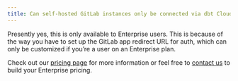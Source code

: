 ```yaml
---
title: Can self-hosted GitLab instances only be connected via dbt Cloud Enterprise plans?
---
```


Presently yes, this is only available to Enterprise users. This is because of the way you have to set up the GitLab app redirect URL for auth, which can only be customized if you’re a user on an Enterprise plan.  

Check out our [pricing page](https://www.getdbt.com/pricing/) for more information or feel free to [contact us](https://www.getdbt.com/contact) to build your Enterprise pricing.

</File>


